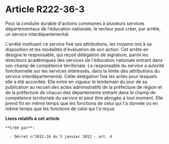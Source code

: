 # Article R222-36-3

Pour la conduite durable d'actions communes à plusieurs services départementaux de l'éducation nationale, le recteur peut
créer, par arrêté, un service interdépartemental.

L'arrêté instituant ce service fixe ses attributions, les moyens mis à sa disposition et les modalités d'évaluation de son
action. Cet arrêté en désigne le responsable, qui reçoit délégation de signature, parmi les directeurs académiques des
services de l'éducation nationale entrant dans son champ de compétence territoriale. Le responsable du service a autorité
fonctionnelle sur les services intéressés, dans la limite des attributions du service interdépartemental. Cette délégation
fixe les actes pour lesquels elle a été accordée. Elle entre en vigueur le lendemain du jour de sa publication au recueil des
actes administratifs de la préfecture de région et de la préfecture de chacun des départements entrant dans le champ de
compétence territoriale du service et peut être abrogée à tout moment. Elle prend fin en même temps que les fonctions de
celui qui l'a donnée ou en même temps que les fonctions de celui qui l'a reçue.

**Liens relatifs à cet article**

	**Créé par**:

	  - Décret n°2012-16 du 5 janvier 2012 - art. 4
